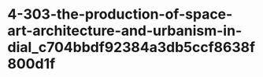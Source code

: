 # 4-303-the-production-of-space-art-architecture-and-urbanism-in-dial_c704bbdf92384a3db5ccf8638f800d1f